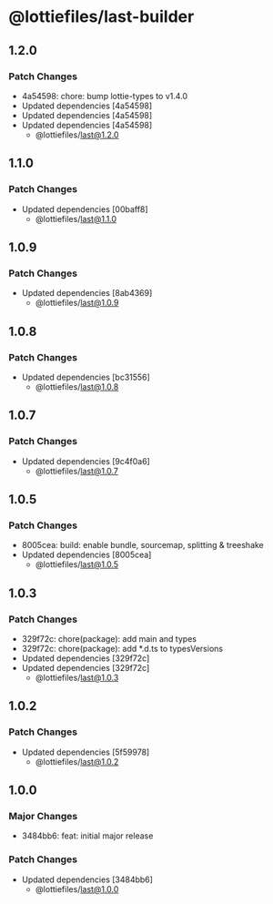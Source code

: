 # @lottiefiles/last-builder

## 1.2.0

### Patch Changes

- 4a54598: chore: bump lottie-types to v1.4.0
- Updated dependencies [4a54598]
- Updated dependencies [4a54598]
- Updated dependencies [4a54598]
  - @lottiefiles/last@1.2.0

## 1.1.0

### Patch Changes

- Updated dependencies [00baff8]
  - @lottiefiles/last@1.1.0

## 1.0.9

### Patch Changes

- Updated dependencies [8ab4369]
  - @lottiefiles/last@1.0.9

## 1.0.8

### Patch Changes

- Updated dependencies [bc31556]
  - @lottiefiles/last@1.0.8

## 1.0.7

### Patch Changes

- Updated dependencies [9c4f0a6]
  - @lottiefiles/last@1.0.7

## 1.0.5

### Patch Changes

- 8005cea: build: enable bundle, sourcemap, splitting & treeshake
- Updated dependencies [8005cea]
  - @lottiefiles/last@1.0.5

## 1.0.3

### Patch Changes

- 329f72c: chore(package): add main and types
- 329f72c: chore(package): add \*.d.ts to typesVersions
- Updated dependencies [329f72c]
- Updated dependencies [329f72c]
  - @lottiefiles/last@1.0.3

## 1.0.2

### Patch Changes

- Updated dependencies [5f59978]
  - @lottiefiles/last@1.0.2

## 1.0.0

### Major Changes

- 3484bb6: feat: initial major release

### Patch Changes

- Updated dependencies [3484bb6]
  - @lottiefiles/last@1.0.0
